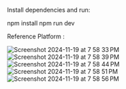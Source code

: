 Install dependencies and run:

npm install
npm run dev


Reference Platform : 

![Screenshot 2024-11-19 at 7 58 33 PM](https://github.com/user-attachments/assets/e4437b18-be1d-4808-a4fd-44ab1c10cbda)<br>
![Screenshot 2024-11-19 at 7 58 39 PM](https://github.com/user-attachments/assets/323195e4-7afc-45bd-a79b-4f01d2216354)<br>
![Screenshot 2024-11-19 at 7 58 44 PM](https://github.com/user-attachments/assets/1d6a130e-4b29-4440-886d-8239538c1239)<br>
![Screenshot 2024-11-19 at 7 58 51 PM](https://github.com/user-attachments/assets/05de8df1-68c7-46d8-8f98-cfb05e837383)<br>
![Screenshot 2024-11-19 at 7 58 56 PM](https://github.com/user-attachments/assets/66b1e36f-1a51-4f61-a5e5-8430ecac9ddb)<br>


